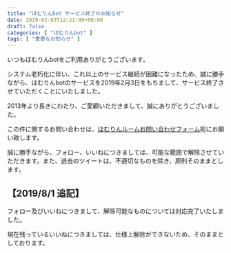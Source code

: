 ```yaml
---
title: "ほむりんbot サービス終了のお知らせ"
date: 2019-02-03T12:21:00+09:00
draft: false
categories: [ "ほむりんbot" ]
tags: [ "重要なお知らせ" ]
---
```


いつもほむりんbotをご利用ありがとうございます。

システム老朽化に伴い、これ以上のサービス継続が困難になったため、誠に勝手ながら、ほむりんbotのサービスを2019年2月3日をもちまして、サービス終了させていただくことにいたしました。

2013年より長きにわたり、ご愛顧いただきまして、誠にありがとうございました。

この件に関するお問い合わせは、[ほむりんルームお問い合わせフォーム](https://t98.info/contact/)宛にお願い致します。

誠に勝手ながら、フォロー、いいねにつきましては、可能な範囲で解除させていただきます。また、過去のツイートは、不適切なものを除き、原則そのままとします。

## 【2019/8/1 追記】

フォロー及びいいねにつきまして、解除可能なものについては対応完了いたしました。

現在残っているいいねにつきましては、仕様上解除ができないため、そのままとしております。